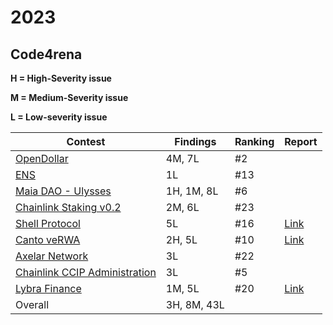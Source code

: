 # 2023

## Code4rena

**H = High-Severity issue**

**M = Medium-Severity issue**

**L = Low-severity issue**

| Contest                                                                                                                                                                      | Findings    | Ranking | Report |
|------------------------------------------------------------------------------------------------------------------------------------------------------------------------------|-------------|---------|--------|
| [OpenDollar](https://code4rena.com/contests/2023-10-open-dollar#top)                                                                                                         | 4M, 7L      | #2      |        |
| [ENS](https://code4rena.com/contests/2023-10-ens#top)                                                                                                                        | 1L          | #13     |        |
| [Maia DAO - Ulysses](https://code4rena.com/contests/2023-09-maia-dao-ulysses#top)                                                                                            | 1H, 1M, 8L  | #6      |        |
| [Chainlink Staking v0.2](https://code4rena.com/contests/2023-08-chainlink-staking-v02#top)                                                                                   | 2M, 6L      | #23     |        |
| [Shell Protocol](https://code4rena.com/contests/2023-08-shell-protocol#top)                                                                                                  | 5L          | #16     |  [Link](./code4rena/2023-08-shell.md)      |
| [Canto veRWA](https://code4rena.com/contests/2023-08-verwa#top)                                                                                                              | 2H, 5L      | #10     |  [Link](./code4rena/2023-08-verwa.md)      |
| [Axelar Network](https://code4rena.com/contests/2023-07-axelar-network#top)                                                                                                  | 3L          | #22     |        |
| [Chainlink CCIP Administration](https://code4rena.com/contests/2023-07-chainlink-cross-chain-contract-administration-multi-signature-contract-timelock-and-call-proxies#top) | 3L          | #5      |        |
| [Lybra Finance](https://code4rena.com/contests/2023-06-lybra-finance#top)                                                                                                    | 1M, 5L      | #20     |  [Link](./code4rena/2023-06-lybra.md)      |
| Overall                                                                                                                                                                      | 3H, 8M, 43L |         |        |